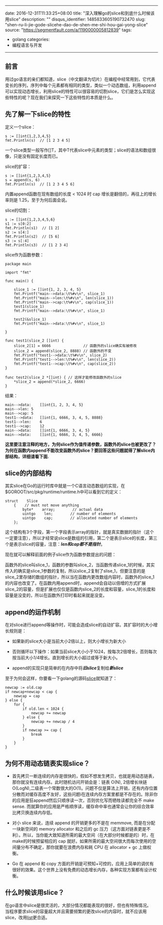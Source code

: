 
---
date: 2016-12-31T11:33:25+08:00
title: "深入理解go的slice和到底什么时候该用slice"
description: ""
disqus_identifier: 1485833605190732470
slug: "shen-ru-li-jie-gode-slicehe-dao-de-shen-me-shi-hou-gai-yong-slice"
source: "https://segmentfault.com/a/1190000005812839"
tags: 
- golang 
categories:
- 编程语言与开发
---

前言
----

用过go语言的亲们都知道，slice（中文翻译为切片）在编程中经常用到，它代表变长的序列，序列中每个元素都有相同的类型，类似一个动态数组，利用append可以实现动态增长，利用slice的特性可以很容易的切割slice，它们是怎么实现这些特性的呢？现在我们来探究一下这些特性的本质是什么。

先了解一下slice的特性
---------------------

定义一个slice：

    s := []int{1,2,3,4,5}
    fmt.Println(s)  // [1 2 3 4 5]

一个slice类型一般写作\[\]T，其中T代表slice中元素的类型；slice的语法和数组很像，只是没有固定长度而已。

slice的扩容：

    s := []int{1,2,3,4,5}
    s = append(s, 6)
    fmt.Println(s)  // [1 2 3 4 5 6]

内置append函数在现有数组的长度 &lt; 1024 时 cap
增长是翻倍的，再往上的增长率则是 1.25，至于为何后面会说。

slice的切割：

    s := []int{1,2,3,4,5,6}
    s1 := s[0:2]
    fmt.Println(s1)  // [1 2]
    s2 := s[4:]
    fmt.Println(s2)  // [5 6]
    s3 := s[:4]
    fmt.Println(s3)  // [1 2 3 4]

slice作为函数参数：

    package main

    import "fmt"

    func main() {

        slice_1 := []int{1, 2, 3, 4, 5}
        fmt.Printf("main-->data:\t%#v\n", slice_1)
        fmt.Printf("main-->len:\t%#v\n", len(slice_1))
        fmt.Printf("main-->cap:\t%#v\n", cap(slice_1))
        test1(slice_1)
        fmt.Printf("main-->data:\t%#v\n", slice_1)

        test2(&slice_1)
        fmt.Printf("main-->data:\t%#v\n", slice_1)

    }

    func test1(slice_2 []int) {
        slice_2[1] = 6666               // 函数外的slice确实有被修改
        slice_2 = append(slice_2, 8888) // 函数外的不变
        fmt.Printf("test1-->data:\t%#v\n", slice_2)
        fmt.Printf("test1-->len:\t%#v\n", len(slice_2))
        fmt.Printf("test1-->cap:\t%#v\n", cap(slice_2))
    }

    func test2(slice_2 *[]int) { // 这样才能修改函数外的slice
        *slice_2 = append(*slice_2, 6666)
    }

结果：

    main-->data:    []int{1, 2, 3, 4, 5}
    main-->len: 5
    main-->cap: 5
    test1-->data:   []int{1, 6666, 3, 4, 5, 8888}
    test1-->len:    6
    test1-->cap:    12
    main-->data:    []int{1, 6666, 3, 4, 5}
    main-->data:    []int{1, 6666, 3, 4, 5, 6666}

**这里要注意注释的地方，为何slice作为值传递参数，函数外的slice也被更改了？为何在函数内append不能改变函数外的slice？要回答这些问题就得了解slice内部结构，详细请看下面.**

slice的内部结构
---------------

其实slice在Go的运行时库中就是一个C语言动态数组的实现，在\$GOROOT/src/pkg/runtime/runtime.h中可以看到它的定义：

    struct    Slice
        {    // must not move anything
            byte*    array;        // actual data
            uintgo    len;        // number of elements
            uintgo    cap;        // allocated number of elements
        };

这个结构有3个字段，第一个字段表示array的指针，就是真实数据的指针（这个一定要注意），所以才经常说slice是数组的引用，第二个是表示slice的长度，第三个是表示slice的容量，注意：***len和cap都不是指针***。

现在就可以解释前面的例子slice作为函数参数提出的问题：

函数外的slice叫slice\_1，函数的参数叫slice\_2，当函数传递slice\_1的时候，其实传入的确实是slice\_1参数的复制，所以slice\_2复制了slise\_1，但要注意的是slice\_2里存储的数组的指针，所以当在函数内更改数组内容时，函数外的slice\_1的内容也改变了。在函数内用append时，append会自动以倍增的方式扩展slice\_2的容量，但是扩展也仅仅是函数内slice\_2的长度和容量，slice\_1的长度和容量是没变的，所以在函数外打印时看起来就是没变。

append的运作机制
----------------

在对slice进行append等操作时，可能会造成slice的自动扩容。其扩容时的大小增长规则是：

-   如果新的slice大小是当前大小2倍以上，则大小增长为新大小

-   否则循环以下操作：如果当前slice大小小于1024，按每次2倍增长，否则每次按当前大小1/4增长。直到增长的大小超过或等于新大小。

-   append的实现只是简单的在内存中将***旧slice***复制给***新slice***

至于为何会这样，你要看一下golang的源码[slice](https://github.com/golang/go/blob/master/src/runtime/slice.go)就知道了：

    newcap := old.cap
    if newcap+newcap < cap {
        newcap = cap
    } else {
        for {
            if old.len < 1024 {
                newcap += newcap
            } else {
                newcap += newcap / 4
            }
            if newcap >= cap {
                break
            }
        }
    }

为何不用动态链表实现slice？
---------------------------

-   首先拷贝一断连续的内存是很快的，假如不想发生拷贝，也就是用动态链表，那你就没有连续内存。此时随机访问开销会是：链表
    O(N), 2倍增长块链
    O(LogN),二级表一个常数很大的O(1)。问题不仅是算法上开销，还有内存位置分散而对缓存高度不友好，这些问题i在连续内存方案里都是不存在的。除非你的应用是狂append然后只顺序读一次，否则优化写而牺牲读都完全不
    make sense.
    而就算你的应用是严格顺序读，缓存命中率也通常会让你的综合效率比拷贝换连续内存低。

-   对小 slice 来说，连续 append 的开销更多的不是在 memmove,
    而是在分配一块新空间的 memory allocator 和之后的 gc
    压力（这方面对链表更是不利）。所以，当你能大致知道所需的最大空间（在大部分时候都是的）时，在make的时候预留相应的
    cap
    就好。如果所需的最大空间很大而每次使用的空间量分布不确定，那你就要在浪费内存和耗
    CPU 在 allocator + gc 上做权衡。

-   Go 在 append 和 copy
    方面的开销是可预知+可控的，应用上简单的调优有很好的效果。这个世界上没有免费的动态增长内存，各种实现方案都有设计权衡。

什么时候该用slice？
-------------------

在go语言中slice是很灵活的，大部分情况都能表现的很好，但也有特殊情况。\
当程序要求slice的容量超大并且需要频繁的更改slice的内容时，就不应该用slice，改用[list](https://golang.org/pkg/container/list/)更合适。

